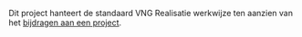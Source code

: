 Dit project hanteert de standaard VNG Realisatie werkwijze ten aanzien van het [bijdragen aan een project](https://github.com/VNG-Realisatie/API-Kennisbank/blob/master/CONTRIBUTING.md).
